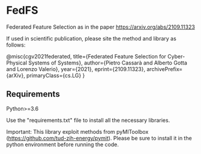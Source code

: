 # FedFS
Federated Feature Selection as in the paper https://arxiv.org/abs/2109.11323

If used in scientific publication, please site the method and library as follows: 

@misc{cgv2021federated,
      title={Federated Feature Selection for Cyber-Physical Systems of Systems}, 
      author={Pietro Cassarà and Alberto Gotta and Lorenzo Valerio},
      year={2021},
      eprint={2109.11323},
      archivePrefix={arXiv},
      primaryClass={cs.LG}
}

## Requirements
Python>=3.6

Use the "requirements.txt" file to install all the necessary libraries. 

Important: This library exploit methods from pyMIToolbox (https://github.com/tud-zih-energy/pymit). Please be sure to install it in the python environment before running the code. 


